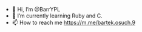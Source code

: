 - 👋 Hi, I’m @BarrYPL
- 🌱 I’m currently learning Ruby and C.
- 📫 How to reach me https://m.me/bartek.osuch.9

<!---
BarrYPL/BarrYPL is a ✨ special ✨ repository because its `README.md` (this file) appears on your GitHub profile.
You can click the Preview link to take a look at your changes.
--->
